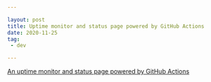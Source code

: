 ```yaml
---

layout: post
title: Uptime monitor and status page powered by GitHub Actions
date: 2020-11-25
tag:
 - dev

---
```


[An uptime monitor and status page powered by GitHub Actions](https://upptime.js.org)